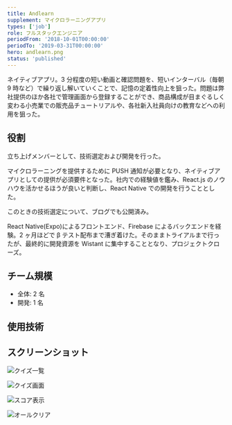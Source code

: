 ```yaml
---
title: Andlearn
supplement: マイクロラーニングアプリ
types: ['job']
role: フルスタックエンジニア
periodFrom: '2018-10-01T00:00:00'
periodTo: '2019-03-31T00:00:00'
hero: andlearn.png
status: 'published'
---
```


ネイティブアプリ。3 分程度の短い動画と確認問題を、短いインターバル（毎朝 9 時など）で繰り返し解いていくことで、記憶の定着性向上を狙った。問題は弊社提供のほか各社で管理画面から登録することができ、商品構成が目まぐるしく変わる小売業での販売品チュートリアルや、各社新入社員向けの教育などへの利用を狙った。

## 役割

立ち上げメンバーとして、技術選定および開発を行った。

マイクロラーニングを提供するために PUSH 通知が必要となり、ネイティブアプリとしての提供が必須要件となった。社内での経験値を鑑み、React.js のノウハウを活かせるほうが良いと判断し、React Native での開発を行うこととした。

このときの技術選定について、ブログでも公開済み。

React Native(Expo)によるフロントエンド、Firebase によるバックエンドを経験。2 ヶ月ほどで β テスト配布まで漕ぎ着けた。そのままトライアルまで行ったが、最終的に開発資源を Wistant に集中することとなり、プロジェクトクローズ。

## チーム規模

- 全体: 2 名
- 開発: 1 名

## 使用技術

## スクリーンショット

![クイズ一覧](andlearn-title.png)

![クイズ画面](andlearn-quiz.png)

![スコア表示](andlearn-score.png)

![オールクリア](andlearn-clear.png)
